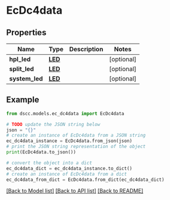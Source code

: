 # EcDc4data


## Properties

Name | Type | Description | Notes
------------ | ------------- | ------------- | -------------
**hpl_led** | [**LED**](LED.md) |  | [optional] 
**split_led** | [**LED**](LED.md) |  | [optional] 
**system_led** | [**LED**](LED.md) |  | [optional] 

## Example

```python
from dscc.models.ec_dc4data import EcDc4data

# TODO update the JSON string below
json = "{}"
# create an instance of EcDc4data from a JSON string
ec_dc4data_instance = EcDc4data.from_json(json)
# print the JSON string representation of the object
print(EcDc4data.to_json())

# convert the object into a dict
ec_dc4data_dict = ec_dc4data_instance.to_dict()
# create an instance of EcDc4data from a dict
ec_dc4data_from_dict = EcDc4data.from_dict(ec_dc4data_dict)
```
[[Back to Model list]](../README.md#documentation-for-models) [[Back to API list]](../README.md#documentation-for-api-endpoints) [[Back to README]](../README.md)


